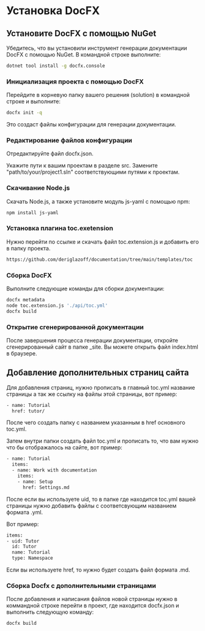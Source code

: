 # Установка DocFX

## Установите DocFX с помощью NuGet

Убедитесь, что вы установили инструмент генерации документации DocFX с помощью NuGet. В командной строке выполните:

```bash
dotnet tool install -g docfx.console
```


### Инициализация проекта с помощью DocFX

Перейдите в корневую папку вашего решения (solution) в командной строке и выполните:

```bash
docfx init -q
```

Это создаст файлы конфигурации для генерации документации.

### Редактирование файлов конфигурации

Отредактируйте файл docfx.json.

Укажите пути к вашим проектам в разделе src. Замените "path/to/your/project1.sln" соответствующими путями к проектам.

### Скачивание Node.js

Скачать Node.js, а также установите модуль js-yaml с помощью npm:

```bash
npm install js-yaml
```

### Установка плагина toc.exetension

Нужно перейти по ссылке и скачать файл toc.extension.js и добавить его в папку проекта.

```bash
https://github.com/deriglazoff/documentation/tree/main/templates/toc
```


### Сборка DocFX

Выполните следующие команды для сборки документации:

```bash
docfx metadata
node toc.extension.js './api/toc.yml'
docfx build
``` 

### Открытие сгенерированной документации

После завершения процесса генерации документации, откройте сгенерированный сайт в папке _site. Вы можете открыть файл index.html в браузере.

## Добавление дополнительных страниц сайта

Для добавления страниц, нужно прописать в главный toc.yml название страницы а так же ссылку на файлы этой страницы, вот пример:

```bash
- name: Tutorial
  href: tutor/
```

После чего создать папку с названием указанным в href основного toc.yml.

Затем внутри папки создать файл toc.yml и прописать то, что вам нужно что бы отображалось на сайте, вот пример:

```bash
- name: Tutorial
  items:
  - name: Work with documentation
    items:
    - name: Setup
      href: Settings.md
```

После если вы используете uid, то в папке где находится toc.yml вашей страницы нужно добавить файлы с соответсвующим названием формата .yml.

Вот пример:

```bash
items:
- uid: Tutor
  id: Tutor
  name: Tutorial
  type: Namespace
```

Если вы используете href, то нужно будет создать файл формата .md.

### Сборка Docfx с дополнительными страницами

После добавления и написания файлов новой страницы нужно в коммандной строке перейти в проект, где находится docfx.json и выполнить следующую команду:

```bash
docfx build
```